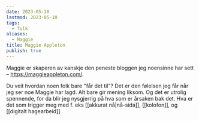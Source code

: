 ```yaml
---
date: 2023-05-10
lastmod: 2023-05-10
tags:
  - folk
aliases:
  - Maggie
title: Maggie Appleton
publish: true
---
```

Maggie er skaperen av kanskje den peneste bloggen jeg noensinne har sett – https://maggieappleton.com/. 

Du veit hvordan noen folk bare "får det til"? Det er den følelsen jeg får når jeg ser noe Maggie har lagd. Alt bare gir mening liksom. Og det er utrolig spennende, for da blir jeg nysgjerrig på hva som er årsaken bak det. Hva er det som trigger meg med f. eks [[akkurat nå|nå-sida]], [[kolofon]], og [[digitalt hagearbeid]]
